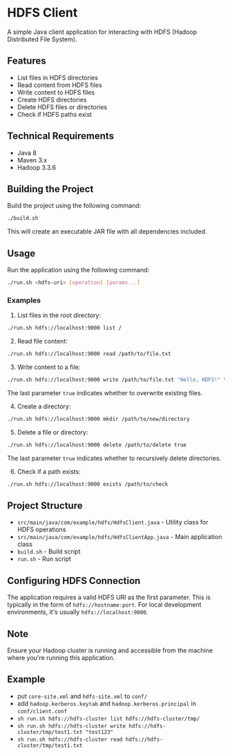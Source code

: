 # HDFS Client

A simple Java client application for interacting with HDFS (Hadoop Distributed File System).

## Features

- List files in HDFS directories
- Read content from HDFS files
- Write content to HDFS files
- Create HDFS directories
- Delete HDFS files or directories
- Check if HDFS paths exist

## Technical Requirements

- Java 8
- Maven 3.x
- Hadoop 3.3.6

## Building the Project

Build the project using the following command:

```bash
./build.sh
```

This will create an executable JAR file with all dependencies included.

## Usage

Run the application using the following command:

```bash
./run.sh <hdfs-uri> [operation] [params...]
```

### Examples

1. List files in the root directory:

```bash
./run.sh hdfs://localhost:9000 list /
```

2. Read file content:

```bash
./run.sh hdfs://localhost:9000 read /path/to/file.txt
```

3. Write content to a file:

```bash
./run.sh hdfs://localhost:9000 write /path/to/file.txt "Hello, HDFS!" true
```
The last parameter `true` indicates whether to overwrite existing files.

4. Create a directory:

```bash
./run.sh hdfs://localhost:9000 mkdir /path/to/new/directory
```

5. Delete a file or directory:

```bash
./run.sh hdfs://localhost:9000 delete /path/to/delete true
```
The last parameter `true` indicates whether to recursively delete directories.

6. Check if a path exists:

```bash
./run.sh hdfs://localhost:9000 exists /path/to/check
```

## Project Structure

- `src/main/java/com/example/hdfs/HdfsClient.java` - Utility class for HDFS operations
- `src/main/java/com/example/hdfs/HdfsClientApp.java` - Main application class
- `build.sh` - Build script
- `run.sh` - Run script

## Configuring HDFS Connection

The application requires a valid HDFS URI as the first parameter. This is typically in the form of `hdfs://hostname:port`. For local development environments, it's usually `hdfs://localhost:9000`.

## Note

Ensure your Hadoop cluster is running and accessible from the machine where you're running this application. 

## Example

- put `core-site.xml` and `hdfs-site.xml` to `conf/`
- add `hadoop.kerberos.keytab` and `hadoop.kerberos.principal` in `conf/client.conf`
- `sh run.sh hdfs://hdfs-cluster list hdfs://hdfs-cluster/tmp/`
- `sh run.sh hdfs://hdfs-cluster write hdfs://hdfs-cluster/tmp/test1.txt "test123"`
- `sh run.sh hdfs://hdfs-cluster read hdfs://hdfs-cluster/tmp/test1.txt`

